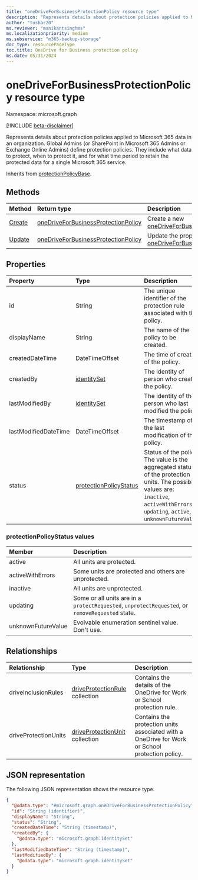 ```yaml
---
title: "oneDriveForBusinessProtectionPolicy resource type"
description: "Represents details about protection policies applied to Microsoft 365 data in an organization. "
author: "tushar20"
ms.reviewer: "manikantsinghms"
ms.localizationpriority: medium
ms.subservice: "m365-backup-storage"
doc_type: resourcePageType
toc.title: OneDrive for Business protection policy
ms.date: 05/31/2024
---
```


# oneDriveForBusinessProtectionPolicy resource type

Namespace: microsoft.graph

[!INCLUDE [beta-disclaimer](../../includes/beta-disclaimer.md)]

Represents details about protection policies applied to Microsoft 365 data in an organization. Global Admins (or SharePoint in Microsoft 365 Admins or Exchange Online Admins) define protection policies. They include what data to protect, when to protect it, and for what time period to retain the protected data for a single Microsoft 365 service.


Inherits from [protectionPolicyBase](../resources/protectionpolicybase.md).

## Methods
|Method|Return type|Description|
|:---|:---|:---|
|[Create](../api/backuprestoreroot-post-onedriveforbusinessprotectionpolicies.md)|[oneDriveForBusinessProtectionPolicy](../resources/onedriveforbusinessprotectionpolicy.md)|Create a new [oneDriveForBusinessProtectionPolicy](../resources/onedriveforbusinessprotectionpolicy.md).|
|[Update](../api/onedriveforbusinessprotectionpolicy-update.md)|[oneDriveForBusinessProtectionPolicy](../resources/onedriveforbusinessprotectionpolicy.md)|Update the properties of a [oneDriveForBusinessProtectionPolicy](../resources/onedriveforbusinessprotectionpolicy.md).|

## Properties
|Property|Type|Description|
|:---|:---|:---|
|id|String|The unique identifier of the protection rule associated with the policy.|
|displayName|String|The name of the policy to be created.|
|createdDateTime|DateTimeOffset|The time of creation of the policy.|
|createdBy|[identitySet](../resources/identityset.md)|The identity of person who created the policy.|
|lastModifiedBy|[identitySet](../resources/identityset.md)|The identity of the person who last modified the policy.|
|lastModifiedDateTime|DateTimeOffset|The timestamp of the last modification of the policy.|
|status|[protectionPolicyStatus](../resources/onedriveforbusinessprotectionpolicy.md#protectionpolicystatus-values)|Status of the policy. The value is the aggregated status of the protection units. The possible values are: `inactive`, `activeWithErrors`, `updating`, `active`, `unknownFutureValue`.|

### protectionPolicyStatus values

|Member | Description |
|:------|:------------|
|active | All units are protected.|
|activeWithErrors | Some units are protected and others are unprotected.|
|inactive | All units are unprotected.|
|updating | Some or all units are in a `protectRequested`, `unprotectRequested`, or `removeRequested` state.|
|unknownFutureValue | Evolvable enumeration sentinel value. Don't use.|

## Relationships
|Relationship|Type|Description|
|:---|:---|:---|
|driveInclusionRules|[driveProtectionRule](../resources/driveprotectionrule.md) collection|Contains the details of the OneDrive for Work or School protection rule.|
|driveProtectionUnits|[driveProtectionUnit](../resources/driveprotectionunit.md) collection|Contains the protection units associated with a  OneDrive for Work or School protection policy.|

## JSON representation
The following JSON representation shows the resource type.
<!-- {
  "blockType": "resource",
  "keyProperty": "id",
  "@odata.type": "microsoft.graph.oneDriveForBusinessProtectionPolicy",
  "baseType": "microsoft.graph.protectionPolicyBase",
  "openType": false
}
-->
``` json
{
  "@odata.type": "#microsoft.graph.oneDriveForBusinessProtectionPolicy",
  "id": "String (identifier)",
  "displayName": "String",
  "status": "String",
  "createdDateTime": "String (timestamp)",
  "createdBy": {
    "@odata.type": "microsoft.graph.identitySet"
  },
  "lastModifiedDateTime": "String (timestamp)",
  "lastModifiedBy": {
    "@odata.type": "microsoft.graph.identitySet"
  }
}
```

